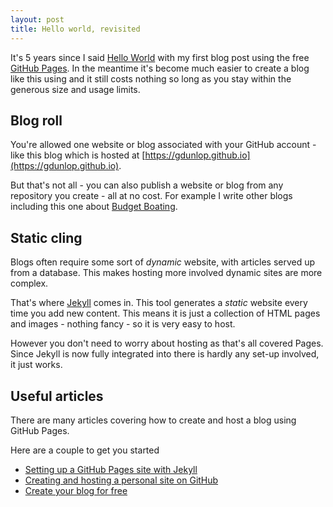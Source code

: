 ```yaml
---
layout: post
title: Hello world, revisited
---
```

It's 5 years since I said [Hello World]({{site.baseurl}}/Hello-world) with my first blog post using the free [GitHub Pages](https://pages.github.com). In the meantime it's become much easier to create a blog like this using  and it still costs nothing so long as you stay within the generous size and usage limits.

## Blog roll
You're allowed one website or blog associated with your GitHub account - like this blog which is hosted at [https://gdunlop.github.io](https://gdunlop.github.io).

But that's not all - you can also publish a website or blog from any repository you create - all at no cost. For example I write other blogs including this one about [Budget Boating](https://gdunlop.github.io/budget-boating).

## Static cling
Blogs often require some sort of *dynamic* website, with articles served up from a database. This makes hosting more involved dynamic sites are more complex.

That's where [Jekyll](https://jekyllrb.com) comes in. This tool generates a *static* website every time you add new content. This means it is just a collection of HTML pages and images - nothing fancy - so it is very easy to host.

However you don't need to worry about hosting as that's all covered Pages. Since Jekyll is now fully integrated into there is hardly any set-up involved, it just works.

## Useful articles
There are many articles covering how to create and host a blog using GitHub Pages.

Here are a couple to get you started
- [Setting up a GitHub Pages site with Jekyll](https://help.github.com/en/github/working-with-github-pages/setting-up-a-github-pages-site-with-jekyll)
- [Creating and hosting a personal site on GitHub](http://jmcglone.com/guides/github-pages/)
- [Create your blog for free](https://medium.com/20percentwork/creating-your-blog-for-free-using-jekyll-github-pages-dba37272730a)
